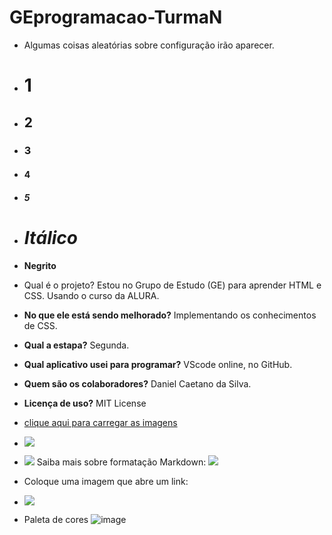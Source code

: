 # **GEprogramacao-TurmaN**
- Algumas coisas aleatórias sobre configuração irão aparecer.
- # 1
- ## 2
- ### 3
- #### 4
- ##### 5
- # _Itálico_

- **Negrito**
- Qual é o projeto? Estou no Grupo de Estudo (GE) para aprender HTML e CSS. Usando o curso da ALURA.
- **No que ele está sendo melhorado?** Implementando os conhecimentos de CSS.
- **Qual a estapa?** Segunda.
- **Qual aplicativo usei para programar?** VScode online, no GitHub.
- **Quem são os colaboradores?** Daniel Caetano da Silva.
- **Licença de uso?** MIT License
- [clique aqui para carregar as imagens](https://github.com/alexandresanlim/Badges4-README.md-Profile)
- ![](https://img.shields.io/badge/GitHub%20Pages-222222?style=for-the-badge&logo=GitHub%20Pages&logoColor=white)
- [![](https://img.shields.io/badge/GitHub%20Pages-222222?style=for-the-badge&logo=GitHub%20Pages&logoColor=white)](https://www.alura.com.br/artigos/como-colocar-projeto-no-ar-com-github-pages?gclid=CjwKCAjw6fyXBhBgEiwAhhiZspgJNvKuZ31t_GbFX4kkQvIagLxv_1ZKeIGl2rmRWwM0oRk5g8mXEBoCIdcQAvD_BwE)
Saiba mais sobre formatação Markdown:
[![](https://pt.wikipedia.org/static/images/mobile/copyright/wikipedia.png)](https://pt.wikipedia.org/wiki/Markdown)
- Coloque uma imagem que abre um link:
- [![](https://img.shields.io/badge/Linux-FCC624?style=for-the-badge&logo=linux&logoColor=black)](https://github.com/alexandresanlim/Badges4-README.md-Profile)
- Paleta de cores ![image](https://user-images.githubusercontent.com/104945053/182727076-23c79345-aa0f-40c8-adeb-e5e10610511f.png)

